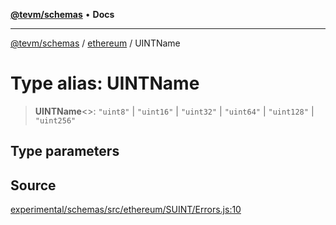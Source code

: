 [**@tevm/schemas**](../../README.md) • **Docs**

***

[@tevm/schemas](../../modules.md) / [ethereum](../README.md) / UINTName

# Type alias: UINTName

> **UINTName**\<\>: `"uint8"` \| `"uint16"` \| `"uint32"` \| `"uint64"` \| `"uint128"` \| `"uint256"`

## Type parameters

## Source

[experimental/schemas/src/ethereum/SUINT/Errors.js:10](https://github.com/evmts/tevm-monorepo/blob/main/experimental/schemas/src/ethereum/SUINT/Errors.js#L10)
